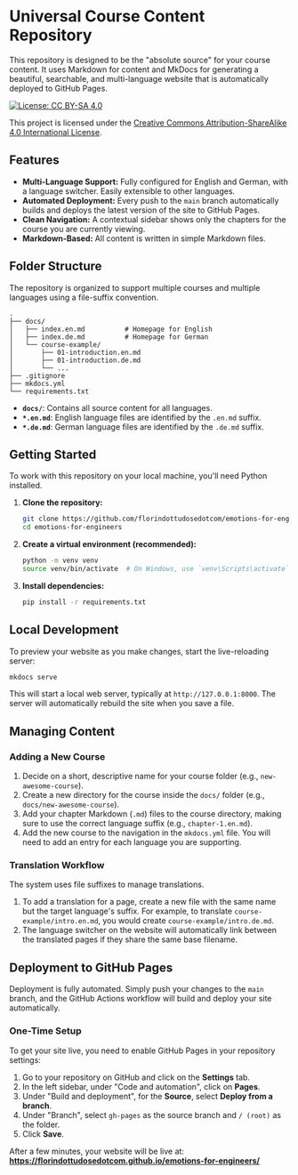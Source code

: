 # Universal Course Content Repository

This repository is designed to be the "absolute source" for your course content. It uses Markdown for content and MkDocs for generating a beautiful, searchable, and multi-language website that is automatically deployed to GitHub Pages.

[![License: CC BY-SA 4.0](https://licensebuttons.net/l/by-sa/4.0/88x31.png)](https://creativecommons.org/licenses/by-sa/4.0/)

This project is licensed under the [Creative Commons Attribution-ShareAlike 4.0 International License](./LICENSE).

## Features
- **Multi-Language Support:** Fully configured for English and German, with a language switcher. Easily extensible to other languages.
- **Automated Deployment:** Every push to the `main` branch automatically builds and deploys the latest version of the site to GitHub Pages.
- **Clean Navigation:** A contextual sidebar shows only the chapters for the course you are currently viewing.
- **Markdown-Based:** All content is written in simple Markdown files.

## Folder Structure

The repository is organized to support multiple courses and multiple languages using a file-suffix convention.

```
.
├── docs/
│   ├── index.en.md          # Homepage for English
│   ├── index.de.md          # Homepage for German
│   └── course-example/
│       ├── 01-introduction.en.md
│       ├── 01-introduction.de.md
│       └── ...
├── .gitignore
├── mkdocs.yml
└── requirements.txt
```

- **`docs/`**: Contains all source content for all languages.
- **`*.en.md`**: English language files are identified by the `.en.md` suffix.
- **`*.de.md`**: German language files are identified by the `.de.md` suffix.

## Getting Started

To work with this repository on your local machine, you'll need Python installed.

1.  **Clone the repository:**
    ```bash
    git clone https://github.com/florindottudosedotcom/emotions-for-engineers.git
    cd emotions-for-engineers
    ```

2.  **Create a virtual environment (recommended):**
    ```bash
    python -m venv venv
    source venv/bin/activate  # On Windows, use `venv\Scripts\activate`
    ```

3.  **Install dependencies:**
    ```bash
    pip install -r requirements.txt
    ```

## Local Development

To preview your website as you make changes, start the live-reloading server:

```bash
mkdocs serve
```

This will start a local web server, typically at `http://127.0.0.1:8000`. The server will automatically rebuild the site when you save a file.

## Managing Content

### Adding a New Course

1.  Decide on a short, descriptive name for your course folder (e.g., `new-awesome-course`).
2.  Create a new directory for the course inside the `docs/` folder (e.g., `docs/new-awesome-course`).
3.  Add your chapter Markdown (`.md`) files to the course directory, making sure to use the correct language suffix (e.g., `chapter-1.en.md`).
4.  Add the new course to the navigation in the `mkdocs.yml` file. You will need to add an entry for each language you are supporting.

### Translation Workflow

The system uses file suffixes to manage translations.

1.  To add a translation for a page, create a new file with the same name but the target language's suffix. For example, to translate `course-example/intro.en.md`, you would create `course-example/intro.de.md`.
2.  The language switcher on the website will automatically link between the translated pages if they share the same base filename.

## Deployment to GitHub Pages

Deployment is fully automated. Simply push your changes to the `main` branch, and the GitHub Actions workflow will build and deploy your site automatically.

### One-Time Setup
To get your site live, you need to enable GitHub Pages in your repository settings:

1.  Go to your repository on GitHub and click on the **Settings** tab.
2.  In the left sidebar, under "Code and automation", click on **Pages**.
3.  Under "Build and deployment", for the **Source**, select **Deploy from a branch**.
4.  Under "Branch", select `gh-pages` as the source branch and `/ (root)` as the folder.
5.  Click **Save**.

After a few minutes, your website will be live at: **https://florindottudosedotcom.github.io/emotions-for-engineers/**
